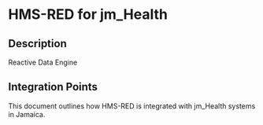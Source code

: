 # HMS-RED for jm_Health

## Description

Reactive Data Engine

## Integration Points

This document outlines how HMS-RED is integrated with jm_Health systems in Jamaica.
